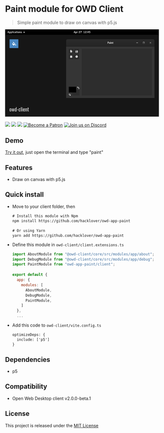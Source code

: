 # Paint module for OWD Client
> Simple paint module to draw on canvas with p5.js

<p>
    <img src="media/demo.png" alt="OWD Paint module demo" />
</p>

<p>
    <a href="LICENSE"><img src="https://img.shields.io/badge/license-MIT-green.svg" /></a>
    <a href="https://github.com/owdproject/owd-client"><img src="https://img.shields.io/badge/owd-client-3A9CB6" /></a>
    <a href="https://github.com/topics/owd-modules"><img src="https://img.shields.io/badge/owd-modules-888" /></a>
    <a href="https://hacklover.net/patreon"><img src="https://img.shields.io/badge/become-a%20patron-orange" alt="Become a Patron" /></a>
    <a href="https://hacklover.net/discord"><img src="https://img.shields.io/badge/chat-on%20discord-7289da.svg" alt="Join us on Discord" /></a>
</p>

## Demo
[Try it out](https://hacklover.net/client), just open the terminal and type "paint"

## Features
- Draw on canvas with p5.js

## Quick install
- Move to your client folder, then
  ```
  # Install this module with Npm
  npm install https://github.com/hacklover/owd-app-paint
  
  # Or using Yarn
  yarn add https://github.com/hacklover/owd-app-paint
  ```
- Define this module in `owd-client/client.extensions.ts`
  ```js
  import AboutModule from "@owd-client/core/src/modules/app/about";
  import DebugModule from "@owd-client/core/src/modules/app/debug";
  import PaintModule from "owd-app-paint/client";

  export default {
    app: {
      modules: [
        AboutModule,
        DebugModule,
        PaintModule,
      ]
    },
    ...
  ```
- Add this code to `owd-client/vite.config.ts`
  ```
  optimizeDeps: {
    include: ['p5']
  }
  ```

## Dependencies
- p5

## Compatibility
- Open Web Desktop client v2.0.0-beta.1

## License
This project is released under the [MIT License](LICENSE)